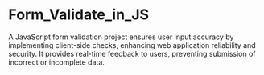 # Form_Validate_in_JS
A JavaScript form validation project ensures user input accuracy by implementing client-side checks, enhancing web application reliability and security. It provides real-time feedback to users, preventing submission of incorrect or incomplete data.
